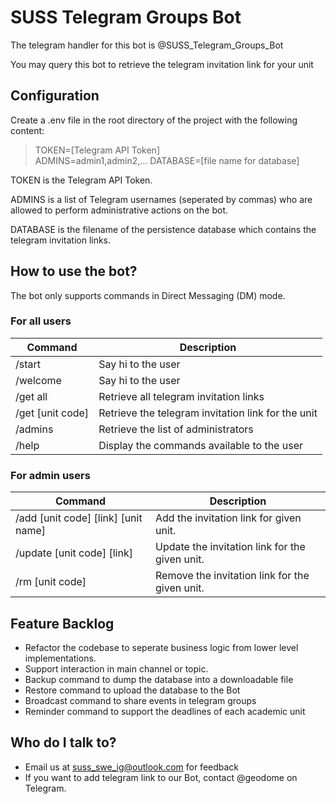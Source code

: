 # SUSS Telegram Groups Bot

The telegram handler for this bot is @SUSS_Telegram_Groups_Bot

You may query this bot to retrieve the telegram invitation link for your unit

## Configuration

Create a .env file in the root directory of the project with the following content:

> TOKEN=[Telegram API Token]  
> ADMINS=admin1,admin2,...
> DATABASE=[file name for database]  

TOKEN is the Telegram API Token.  

ADMINS is a list of Telegram usernames (seperated by commas) who are allowed to perform administrative actions on the bot.  

DATABASE is the filename of the persistence database which contains the telegram invitation links.

## How to use the bot?

The bot only supports commands in Direct Messaging (DM) mode.

### For all users

| Command  | Description | 
| -------- | ------------| 
| /start | Say hi to the user |
| /welcome | Say hi to the user |
| /get all  | Retrieve all telegram invitation links  |
| /get [unit code] | Retrieve the telegram invitation link for the unit | 
| /admins | Retrieve the list of administrators |
| /help | Display the commands available to the user | 

### For admin users

| Command | Description |
|---------|-------------|
| /add [unit code] [link] [unit name] | Add the invitation link for given unit. |
| /update [unit code] [link] | Update the invitation link for the given unit. |
| /rm [unit code] | Remove the invitation link for the given unit. |

## Feature Backlog

* Refactor the codebase to seperate business logic from lower level implementations.
* Support interaction in main channel or topic.
* Backup command to dump the database into a downloadable file
* Restore command to upload the database to the Bot
* Broadcast command to share events in telegram groups 
* Reminder command to support the deadlines of each academic unit

## Who do I talk to?

* Email us at suss_swe_ig@outlook.com for feedback
* If you want to add telegram link to our Bot, contact @geodome on Telegram.